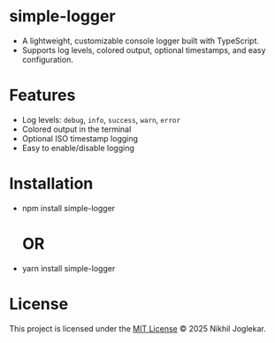 # simple-logger

- A lightweight, customizable console logger built with TypeScript.  
- Supports log levels, colored output, optional timestamps, and easy configuration.


# Features

- Log levels: `debug`, `info`, `success`, `warn`, `error`
- Colored output in the terminal
- Optional ISO timestamp logging
- Easy to enable/disable logging


# Installation
- npm install simple-logger 
  # OR
- yarn install simple-logger

# License
This project is licensed under the [MIT License](./LICENSE) © 2025 Nikhil Joglekar.

